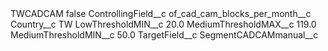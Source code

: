 <?xml version="1.0" encoding="UTF-8"?>
<CustomMetadata xmlns="http://soap.sforce.com/2006/04/metadata" xmlns:xsi="http://www.w3.org/2001/XMLSchema-instance" xmlns:xsd="http://www.w3.org/2001/XMLSchema">
    <label>TWCADCAM</label>
    <protected>false</protected>
    <values>
        <field>ControllingField__c</field>
        <value xsi:type="xsd:string">of_cad_cam_blocks_per_month__c</value>
    </values>
    <values>
        <field>Country__c</field>
        <value xsi:type="xsd:string">TW</value>
    </values>
    <values>
        <field>LowThresholdMIN__c</field>
        <value xsi:type="xsd:double">20.0</value>
    </values>
    <values>
        <field>MediumThresholdMAX__c</field>
        <value xsi:type="xsd:double">119.0</value>
    </values>
    <values>
        <field>MediumThresholdMIN__c</field>
        <value xsi:type="xsd:double">50.0</value>
    </values>
    <values>
        <field>TargetField__c</field>
        <value xsi:type="xsd:string">SegmentCADCAMmanual__c</value>
    </values>
</CustomMetadata>
